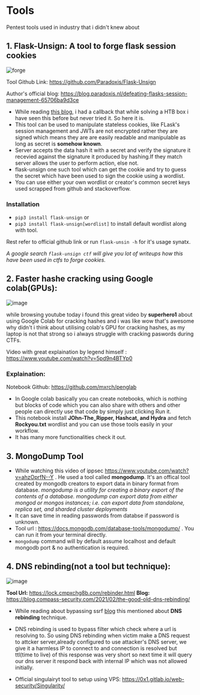 # Tools
Pentest tools used in industry that i didn't knew about

## 1. Flask-Unsign: A tool to forge flask session cookies

  ![forge](https://user-images.githubusercontent.com/79413473/148261669-55f80735-64e6-4d56-b1a2-43e62d2e8a8a.jpeg)


Tool Github Link:         https://github.com/Paradoxis/Flask-Unsign  

Author's official blog:   https://blog.paradoxis.nl/defeating-flasks-session-management-65706ba9d3ce

+ While reading [this blog](https://adithyanak.medium.com/how-i-cracked-secarmys-oscp-challenge-5a96e429e105), i had a callback that while solving a HTB box
  i have seen this before but never tried it. So here it is.
+ This tool can be used to manipulate stateless cookies, like FLask's session management and JWTs are not encrypted rather they are signed which means they are
  are easily readable and manipulable as long as secret is **somehow known**. 
+ Server accepts the data hash it with a secret and verify the signature it recevied against the signature it produced by hashing.If they match server allows the 
  user to perform action, else not.
+ flask-unsign one such tool which can get the cookie and try to guess the secret which have been used to sign the cookie using a wordlist.
+ You can use either your own wordlist or creator's common secret keys used scrapped from github and stackoverflow.


### Installation
+ `pip3 install flask-unsign`
    or 
+ `pip3 install flask-unsign[wordlist]` to install default wordlist along with tool.

 Rest refer to official github link or run `flask-unsin -h` for it's usage synatx.
 
 *A google search `flask-unsign ctf` will give you lot of writeups how this have been used in ctfs to forge cookies.*
 
 
## 2. Faster hashe cracking using Google colab(GPUs):

  ![image](https://user-images.githubusercontent.com/79413473/150385576-127beaa4-35ce-4d6b-a031-ffbb61664f6b.png)

while browsing youtube today i found this great video by **superhero1** about using Google Colab for cracking hashes and i was like wow that's awesome why didn't i 
think about utilising colab's GPU for cracking hashes, as my laptop is not that strong so i always struggle with cracking paswords during CTFs.

Video with great explaination by legend himself : https://www.youtube.com/watch?v=5pd9n4BTYp0

### Explaination:

Notebook Github: https://github.com/mxrch/penglab

+ In Google colab basically you can create notebooks, which is nothing but blocks of code which you can also share with others and other people can directly use 
  that code by simply just clicking Run it.
+ This notebook install **JOhn-The_Ripper, Hashcat, and Hydra** and fetch **Rockyou.txt** wordlist and you can use those tools easily in your workflow.
+ It has many more functionalities check it out.

## 3. MongoDump Tool

 + While watching this video of ippsec https://www.youtube.com/watch?v=ahzOprfN--Y . He used a tool called **mongodump**. It's an offical tool created by mongodb creators to export data in binary format from database.
  *mongodump is a utility for creating a binary export of the contents of a database. mongodump can export data from either mongod or mongos instances; i.e. can   export data from standalone, replica set, and sharded cluster deployments*
 + It can save time in reading passwords from databse if password is unknown.
 + Tool url : https://docs.mongodb.com/database-tools/mongodump/ . You can run it from your terminal directly. 
 + `mongodump`  command will by default assume localhost and default mongodb port & no authentication is required.

## 4. DNS rebinding(not a tool but technique):

  ![image](https://user-images.githubusercontent.com/79413473/151499582-c607cde4-2b8f-49cb-87bd-fc34b1bd0455.png)

  
   **Tool Url:** https://lock.cmpxchg8b.com/rebinder.html
   **Blog:**     https://blog.compass-security.com/2021/02/the-good-old-dns-rebinding/
    
+ While reading about bypassing ssrf [blog](https://sirleeroyjenkins.medium.com/bypassing-ssrf-protection-to-exfiltrate-aws-metadata-from-larksuite-bf99a3599462) 
   this mentioned about **DNS rebinding** technique. 
+ DNS rebinding is used to bypass filter which check where a url is resolving to. So using DNS rebinding when victim make a DNS request to attcker server,already configured to use attacker's DNS server, we give it a harmless IP to connect to and connection is resolved but ttl(time to live) of this response was very short so next time it will query our dns server it respond back with internal IP which was not allowed initially.

+ Official singulairyt tool to setup using VPS: https://0x1.gitlab.io/web-security/Singularity/
